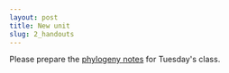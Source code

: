 ```yaml
---
layout: post
title: New unit
slug: 2_handouts
---
```


Please prepare the [phylogeny notes](/materials/phylogeny.handouts.pdf) for Tuesday's class.

